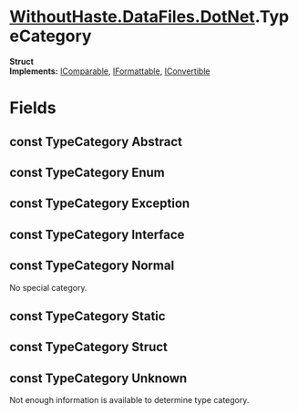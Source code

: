 # [WithoutHaste.DataFiles.DotNet](TableOfContents.WithoutHaste.DataFiles.DotNet.md).TypeCategory

**Struct**  
**Implements:** [IComparable](https://docs.microsoft.com/en-us/dotnet/api/system.icomparable), [IFormattable](https://docs.microsoft.com/en-us/dotnet/api/system.iformattable), [IConvertible](https://docs.microsoft.com/en-us/dotnet/api/system.iconvertible)  

# Fields

## const TypeCategory Abstract

## const TypeCategory Enum

## const TypeCategory Exception

## const TypeCategory Interface

## const TypeCategory Normal

No special category.  

## const TypeCategory Static

## const TypeCategory Struct

## const TypeCategory Unknown

Not enough information is available to determine type category.  

